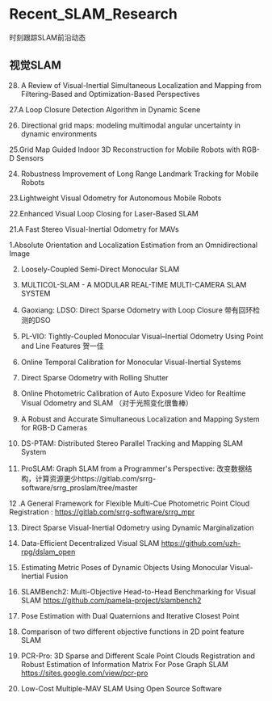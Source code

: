 # Recent_SLAM_Research
时刻跟踪SLAM前沿动态
## 视觉SLAM
28. A Review of Visual-Inertial Simultaneous Localization and Mapping from Filtering-Based and Optimization-Based Perspectives

27.A Loop Closure Detection Algorithm in Dynamic Scene


26. Directional grid maps: modeling multimodal angular uncertainty in dynamic environments

25.Grid Map Guided Indoor 3D Reconstruction for Mobile Robots with RGB-D Sensors

24. Robustness Improvement of Long Range Landmark Tracking for Mobile Robots

23.Lightweight Visual Odometry for Autonomous Mobile Robots

22.Enhanced Visual Loop Closing for Laser-Based SLAM

21.A Fast Stereo Visual-Inertial Odometry for MAVs

1.Absolute Orientation and Localization Estimation from an Omnidirectional Image 

2. Loosely-Coupled Semi-Direct Monocular SLAM

3. MULTICOL-SLAM - A MODULAR REAL-TIME MULTI-CAMERA SLAM SYSTEM

4. Gaoxiang: LDSO: Direct Sparse Odometry with Loop Closure  带有回环检测的DSO

5. PL-VIO: Tightly-Coupled Monocular Visual–Inertial Odometry Using Point and Line Features 贺一佳 

6. Online Temporal Calibration for Monocular Visual-Inertial Systems

7. Direct Sparse Odometry with Rolling Shutter 

8. Online Photometric Calibration of Auto Exposure Video for Realtime Visual Odometry and SLAM （对于光照变化很鲁棒）

9. A Robust and Accurate Simultaneous Localization and Mapping System for RGB-D Cameras

10. DS-PTAM: Distributed Stereo Parallel Tracking and Mapping SLAM System

11. ProSLAM: Graph SLAM from a Programmer's Perspective: 改变数据结构，计算资源更少https://gitlab.com/srrg-software/srrg_proslam/tree/master

12 .A General Framework for Flexible Multi-Cue Photometric Point Cloud Registration : https://gitlab.com/srrg-software/srrg_mpr

13. Direct Sparse Visual-Inertial Odometry using Dynamic Marginalization 

14. Data-Efficient Decentralized Visual SLAM  https://github.com/uzh-rpg/dslam_open

15. Estimating Metric Poses of Dynamic Objects Using Monocular Visual-Inertial Fusion

16. SLAMBench2: Multi-Objective Head-to-Head Benchmarking for Visual SLAM https://github.com/pamela-project/slambench2

17. Pose Estimation with Dual Quaternions and Iterative Closest Point 

18. Comparison of two different objective functions in 2D point feature SLAM

19. PCR-Pro: 3D Sparse and Different Scale Point Clouds Registration and Robust Estimation of Information Matrix For Pose Graph SLAM https://sites.google.com/view/pcr-pro

20. Low-Cost Multiple-MAV SLAM Using Open Source Software

